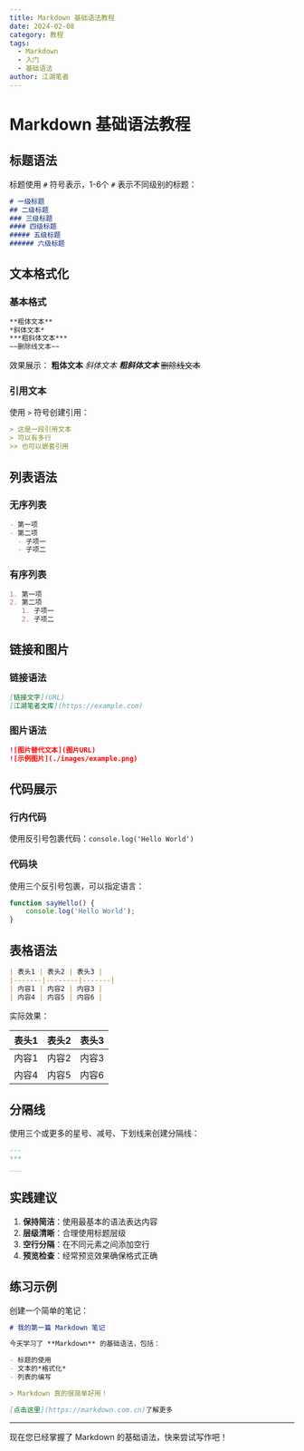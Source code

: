 ```yaml
---
title: Markdown 基础语法教程
date: 2024-02-08
category: 教程
tags:
  - Markdown
  - 入门
  - 基础语法
author: 江湖笔者
---
```


# Markdown 基础语法教程

## 标题语法

标题使用 `#` 符号表示，1-6个 `#` 表示不同级别的标题：

```markdown
# 一级标题
## 二级标题
### 三级标题
#### 四级标题
##### 五级标题
###### 六级标题
```

## 文本格式化

### 基本格式

```markdown
**粗体文本**
*斜体文本*
***粗斜体文本***
~~删除线文本~~
```

效果展示：
**粗体文本**
*斜体文本*
***粗斜体文本***
~~删除线文本~~

### 引用文本

使用 `>` 符号创建引用：

```markdown
> 这是一段引用文本
> 可以有多行
>> 也可以嵌套引用
```

## 列表语法

### 无序列表

```markdown
- 第一项
- 第二项
  - 子项一
  - 子项二
```

### 有序列表

```markdown
1. 第一项
2. 第二项
   1. 子项一
   2. 子项二
```

## 链接和图片

### 链接语法

```markdown
[链接文字](URL)
[江湖笔者文库](https://example.com)
```

### 图片语法

```markdown
![图片替代文本](图片URL)
![示例图片](./images/example.png)
```

## 代码展示

### 行内代码

使用反引号包裹代码：`console.log('Hello World')`

### 代码块

使用三个反引号包裹，可以指定语言：

```javascript
function sayHello() {
    console.log('Hello World');
}
```

## 表格语法

```markdown
| 表头1 | 表头2 | 表头3 |
|-------|--------|-------|
| 内容1 | 内容2 | 内容3 |
| 内容4 | 内容5 | 内容6 |
```

实际效果：

| 表头1 | 表头2 | 表头3 |
|-------|--------|-------|
| 内容1 | 内容2 | 内容3 |
| 内容4 | 内容5 | 内容6 |

## 分隔线

使用三个或更多的星号、减号、下划线来创建分隔线：

```markdown
---
***
___
```

## 实践建议

1. **保持简洁**：使用最基本的语法表达内容
2. **层级清晰**：合理使用标题层级
3. **空行分隔**：在不同元素之间添加空行
4. **预览检查**：经常预览效果确保格式正确

## 练习示例

创建一个简单的笔记：

```markdown
# 我的第一篇 Markdown 笔记

今天学习了 **Markdown** 的基础语法，包括：

- 标题的使用
- 文本的*格式化*
- 列表的编写

> Markdown 真的很简单好用！

[点击这里](https://markdown.com.cn)了解更多
```

---

现在您已经掌握了 Markdown 的基础语法，快来尝试写作吧！